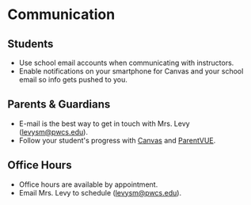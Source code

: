 # Communication

## Students

- Use school email accounts when communicating with instructors.
- Enable notifications on your smartphone for Canvas and your school email so info gets pushed to you.

## Parents & Guardians

- E-mail is the best way to get in touch with Mrs. Levy (<levysm@pwcs.edu>).
- Follow your student's progress with [Canvas](https://www.pwcs.edu/departments/instructional_technology/canvas_and_zoom/index) and [ParentVUE](https://www.pwcs.edu/about_us/the_hub/parent_vue_information).

## Office Hours

- Office hours are available by appointment.
- Email Mrs. Levy to schedule (<levysm@pwcs.edu>).